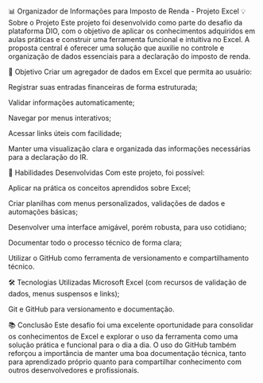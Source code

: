 📊 Organizador de Informações para Imposto de Renda - Projeto Excel
💡 Sobre o Projeto
Este projeto foi desenvolvido como parte do desafio da plataforma DIO, com o objetivo de aplicar os conhecimentos adquiridos em aulas práticas e construir uma ferramenta funcional e intuitiva no Excel. A proposta central é oferecer uma solução que auxilie no controle e organização de dados essenciais para a declaração do imposto de renda.

🎯 Objetivo
Criar um agregador de dados em Excel que permita ao usuário:

Registrar suas entradas financeiras de forma estruturada;

Validar informações automaticamente;

Navegar por menus interativos;

Acessar links úteis com facilidade;

Manter uma visualização clara e organizada das informações necessárias para a declaração do IR.

🧠 Habilidades Desenvolvidas
Com este projeto, foi possível:

Aplicar na prática os conceitos aprendidos sobre Excel;

Criar planilhas com menus personalizados, validações de dados e automações básicas;

Desenvolver uma interface amigável, porém robusta, para uso cotidiano;

Documentar todo o processo técnico de forma clara;

Utilizar o GitHub como ferramenta de versionamento e compartilhamento técnico.

🛠️ Tecnologias Utilizadas
Microsoft Excel (com recursos de validação de dados, menus suspensos e links);

Git e GitHub para versionamento e documentação.

📚 Conclusão
Este desafio foi uma excelente oportunidade para consolidar os conhecimentos de Excel e explorar o uso da ferramenta como uma solução prática e funcional para o dia a dia. O uso do GitHub também reforçou a importância de manter uma boa documentação técnica, tanto para aprendizado próprio quanto para compartilhar conhecimento com outros desenvolvedores e profissionais.

